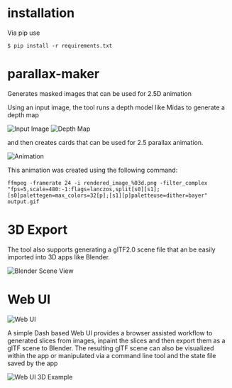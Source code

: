 # installation

Via pip use
```
$ pip install -r requirements.txt
```

# parallax-maker

Generates masked images that can be used for 2.5D animation

Using an input image, the tool runs a depth model like Midas to generate a depth map

![Input Image](example/input.png) ![Depth Map](example/depth_map.png)

and then creates cards that can be used for 2.5 parallax animation.

![Animation](example/output.gif)

This animation was created using the following command:

~~~
ffmpeg -framerate 24 -i rendered_image_%03d.png -filter_complex "fps=5,scale=480:-1:flags=lanczos,split[s0][s1];[s0]palettegen=max_colors=32[p];[s1][p]paletteuse=dither=bayer" output.gif 
~~~


# 3D Export

The tool also supports generating a glTF2.0 scene file that an be easily imported into 3D apps like Blender.

![Blender Scene View](example/blender_view.png)


# Web UI

![Web UI](example/webui.jpg)

A simple Dash based Web UI provides a browser assisted workflow to generated slices from images, inpaint the slices and then export them as a glTF scene to Blender. The resulting glTF scene can also be visualized within the app or manipulated via a command line tool and the state file saved by the app

![Web UI 3D Example](example/webui_3d.jpg)